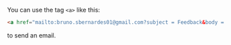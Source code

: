 You can use the tag ```<a>``` like this:

```html
<a href="mailto:bruno.sbernardes01@gmail.com?subject = Feedback&body = Message"> Email</a>
```
to send an email.
